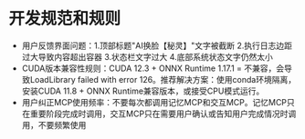 # 开发规范和规则

- 用户反馈界面问题：1.顶部标题"AI换脸【秘灵】"文字被截断 2.执行日志边距过大导致内容超出容器 3.状态栏文字过大 4.底部系统状态文字仍然太小
- CUDA版本兼容性规则：CUDA 12.3 + ONNX Runtime 1.17.1 = 不兼容，会导致LoadLibrary failed with error 126。推荐解决方案：使用conda环境隔离，安装CUDA 11.8 + ONNX Runtime兼容版本，或接受CPU模式运行。
- 用户纠正MCP使用频率：不要每次都调用记忆MCP和交互MCP。记忆MCP只在重要阶段完成时调用，交互MCP只在需要用户确认或告知用户完成情况时调用，不要频繁使用
